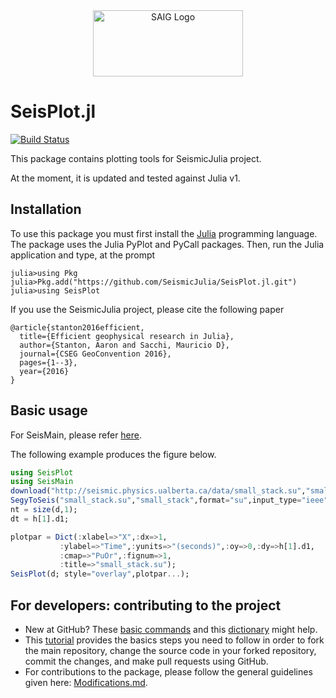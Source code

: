 <a name="logo"/>
<div align="center">
<a href="http://saig.physics.ualberta.ca/" target="_blank">
<img src="https://saig.physics.ualberta.ca/lib/tpl/dokuwiki/images/logo.png" alt="SAIG Logo" width="240" height="106"></img>
</a>
</div>

# SeisPlot.jl

[![Build Status](https://travis-ci.org/SeismicJulia/SeisPlot.jl.svg?branch=master)](https://travis-ci.org/SeismicJulia/SeisPlot.jl)

This package contains plotting tools for SeismicJulia project.

At the moment, it is updated and tested against Julia v1.

## Installation

To use this package you must first install the [Julia](http://julialang.org/downloads/) programming language.
The package uses the Julia PyPlot and PyCall packages. 
Then, run the Julia application and type, at the prompt

```
julia>using Pkg
julia>Pkg.add("https://github.com/SeismicJulia/SeisPlot.jl.git")
julia>using SeisPlot
```

If you use the SeismicJulia project, please cite the following paper
```
@article{stanton2016efficient,
  title={Efficient geophysical research in Julia},
  author={Stanton, Aaron and Sacchi, Mauricio D},
  journal={CSEG GeoConvention 2016},
  pages={1--3},
  year={2016}
}
```

## Basic usage
For SeisMain, please refer [here](https://github.com/SeismicJulia/SeisMain.jl).

The following example produces the figure below.

```Julia
using SeisPlot
using SeisMain 
download("http://seismic.physics.ualberta.ca/data/small_stack.su","small_stack.su");
SegyToSeis("small_stack.su","small_stack",format="su",input_type="ieee");
nt = size(d,1);
dt = h[1].d1;

plotpar = Dict(:xlabel=>"X",:dx=>1,
           :ylabel=>"Time",:yunits=>"(seconds)",:oy=>0,:dy=>h[1].d1,
           :cmap=>"PuOr",:fignum=>1,
           :title=>"small_stack.su");
SeisPlot(d; style="overlay",plotpar...);


```


## For developers: contributing to the project

* New at GitHub? These [basic commands](http://seismic.physics.ualberta.ca/docs/git_basic_commands.pdf)
and this [dictionary](http://seismic.physics.ualberta.ca/docs/git_dictionary.pdf) might help.
* This [tutorial](http://seismic.physics.ualberta.ca/docs/develop_SeismicJulia.pdf) provides the basics
steps you need to follow in order to fork the main repository, change the source code in your forked
repository, commit the changes, and make pull requests using GitHub.
* For contributions to the package, please follow the general guidelines given here:
[Modifications.md](https://github.com/SeismicJulia/Seismic.jl/blob/master/Modifications.md).
